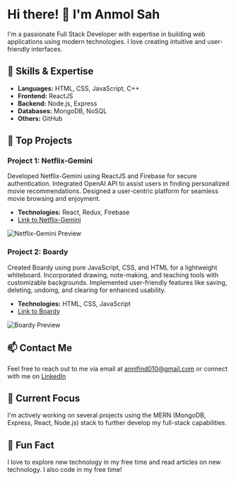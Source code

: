 # Hi there! 👋 I'm Anmol Sah

I'm a passionate Full Stack Developer with expertise in building web applications using modern technologies. I love creating intuitive and user-friendly interfaces.

## 🔧 Skills & Expertise

- **Languages:** HTML, CSS, JavaScript, C++
- **Frontend:** ReactJS
- **Backend:** Node.js, Express
- **Databases:** MongoDB, NoSQL
- **Others:** GitHub

## 🚀 Top Projects

### Project 1: Netflix-Gemini
Developed Netflix-Gemini using ReactJS and Firebase for secure authentication. Integrated OpenAI API to assist users in finding personalized movie recommendations. Designed a user-centric platform for seamless movie browsing and enjoyment.
- **Technologies:** React, Redux, Firebase
- [Link to Netflix-Gemini](https://netflix-gemini.vercel.app/browse)

![Netflix-Gemini Preview](file:///C:/Users/ANMOL%20SAH/Downloads/Screenshot%202024-04-10%20000318.png)

### Project 2: Boardy
Created Boardy using pure JavaScript, CSS, and HTML for a lightweight whiteboard. Incorporated drawing, note-making, and teaching tools with customizable backgrounds. Implemented user-friendly features like saving, deleting, undoing, and clearing for enhanced usability.
- **Technologies:** HTML, CSS, JavaScript
- [Link to Boardy](https://anmolsah.github.io/Boardy/whiteboard.html)

![Boardy Preview](file:///C:/Users/ANMOL%20SAH/OneDrive/Pictures/boardyy.jpg)

## 📫 Contact Me

Feel free to reach out to me via email at [annifind010@gmail.com](mailto:annifind010@gmail.com) or connect with me on [LinkedIn](https://www.linkedin.com/in/anmol-sah-551083238/)

## 🌱 Current Focus
I'm actively working on several projects using the MERN (MongoDB, Express, React, Node.js) stack to further develop my full-stack capabilities.

## 🎨 Fun Fact

I love to explore new technology in my free time and read articles on new technology. I also code in my free time!


<!--
**anmolsah/anmolsah** is a ✨ _special_ ✨ repository because its `README.md` (this file) appears on your GitHub profile.

Here are some ideas to get you started:

- 🔭 I’m currently working on ...
- 🌱 I’m currently learning ...
- 👯 I’m looking to collaborate on ...
- 🤔 I’m looking for help with ...
- 💬 Ask me about ...
- 📫 How to reach me: ...
- 😄 Pronouns: ...
- ⚡ Fun fact: ...
-->
